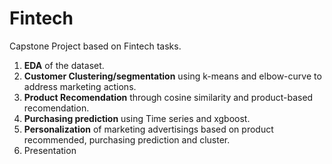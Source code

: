# Fintech

Capstone Project based on Fintech tasks.

1. **EDA** of the dataset.
2. **Customer Clustering/segmentation** using k-means and elbow-curve to address marketing actions.
4. **Product Recomendation** through cosine similarity and product-based recomendation.
5. **Purchasing prediction** using Time series and xgboost.
6. **Personalization** of marketing advertisings based on product recommended, purchasing prediction and cluster.
7. Presentation
